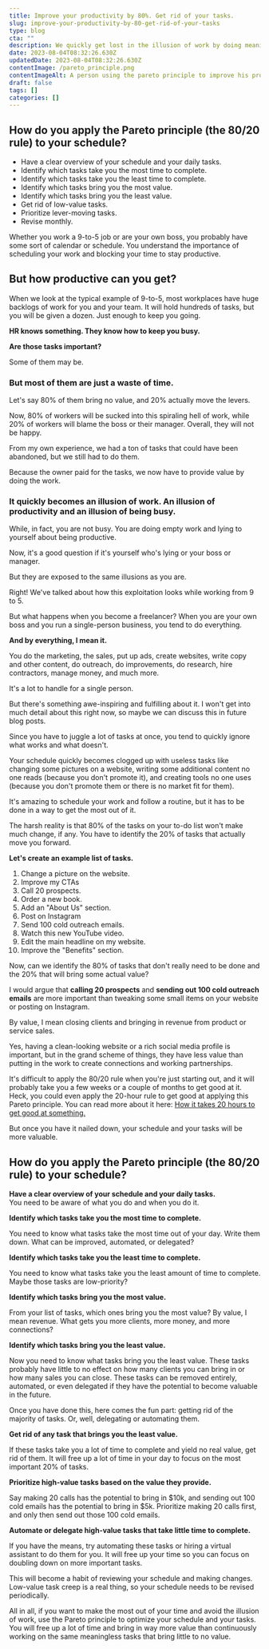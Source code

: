 ```yaml
---
title: Improve your productivity by 80%. Get rid of your tasks.
slug: improve-your-productivity-by-80-get-rid-of-your-tasks
type: blog
cta: ""
description: We quickly get lost in the illusion of work by doing meaningless tasks. Most of them bring no value. How do you find the lever-moving tasks?
date: 2023-08-04T08:32:26.630Z
updatedDate: 2023-08-04T08:32:26.630Z
contentImage: /pareto_principle.png
contentImageAlt: A person using the pareto principle to improve his productivity by Vayne Myko
draft: false
tags: []
categories: []
---
```


## How do you apply the Pareto principle (the 80/20 rule) to your schedule?

- Have a clear overview of your schedule and your daily tasks.
- Identify which tasks take you the most time to complete.
- Identify which tasks take you the least time to complete.
- Identify which tasks bring you the most value.
- Identify which tasks bring you the least value.
- Get rid of low-value tasks.
- Prioritize lever-moving tasks.
- Revise monthly.

Whether you work a 9-to-5 job or are your own boss, you probably have some sort of calendar or schedule. You understand the importance of scheduling your work and blocking your time to stay productive.

## But how productive can you get?

When we look at the typical example of 9-to-5, most workplaces have huge backlogs of work for you and your team. It will hold hundreds of tasks, but you will be given a dozen. Just enough to keep you going.

**HR knows something. They know how to keep you busy.**

**Are those tasks important?**

Some of them may be.

### But most of them are just a waste of time.

Let's say 80% of them bring no value, and 20% actually move the levers.

Now, 80% of workers will be sucked into this spiraling hell of work, while 20% of workers will blame the boss or their manager. Overall, they will not be happy.

From my own experience, we had a ton of tasks that could have been abandoned, but we still had to do them.

Because the owner paid for the tasks, we now have to provide value by doing the work.

### It quickly becomes an illusion of work. An illusion of productivity and an illusion of being busy.

While, in fact, you are not busy. You are doing empty work and lying to yourself about being productive.

Now, it's a good question if it's yourself who's lying or your boss or manager.

But they are exposed to the same illusions as you are.

Right! We've talked about how this exploitation looks while working from 9 to 5.

But what happens when you become a freelancer? When you are your own boss and you run a single-person business, you tend to do everything.

**And by everything, I mean it.**

You do the marketing, the sales, put up ads, create websites, write copy and other content, do outreach, do improvements, do research, hire contractors, manage money, and much more.

It's a lot to handle for a single person.

But there's something awe-inspiring and fulfilling about it. I won't get into much detail about this right now, so maybe we can discuss this in future blog posts.

Since you have to juggle a lot of tasks at once, you tend to quickly ignore what works and what doesn't.

Your schedule quickly becomes clogged up with useless tasks like changing some pictures on a website, writing some additional content no one reads (because you don't promote it), and creating tools no one uses (because you don't promote them or there is no market fit for them).

It's amazing to schedule your work and follow a routine, but it has to be done in a way to get the most out of it.

The harsh reality is that 80% of the tasks on your to-do list won't make much change, if any. You have to identify the 20% of tasks that actually move you forward.

**Let's create an example list of tasks.**

1. Change a picture on the website.
2. Improve my CTAs
3. Call 20 prospects.
4. Order a new book.
5. Add an "About Us" section.
6. Post on Instagram
7. Send 100 cold outreach emails.
8. Watch this new YouTube video.
9. Edit the main headline on my website.
10. Improve the "Benefits" section.

Now, can we identify the 80% of tasks that don't really need to be done and the 20% that will bring some actual value?

I would argue that **calling 20 prospects** and **sending out 100 cold outreach emails** are more important than tweaking some small items on your website or posting on Instagram.

By value, I mean closing clients and bringing in revenue from product or service sales.

Yes, having a clean-looking website or a rich social media profile is important, but in the grand scheme of things, they have less value than putting in the work to create connections and working partnerships.

It's difficult to apply the 80/20 rule when you're just starting out, and it will probably take you a few weeks or a couple of months to get good at it. Heck, you could even apply the 20-hour rule to get good at applying this Pareto principle. You can read more about it here: [How it takes 20 hours to get good at something.](https://vaynemyko.com/blog/it-takes-20-hours-to-become-good-at-something/)

But once you have it nailed down, your schedule and your tasks will be more valuable.

## How do you apply the Pareto principle (the 80/20 rule) to your schedule?

**Have a clear overview of your schedule and your daily tasks.**  
You need to be aware of what you do and when you do it.

**Identify which tasks take you the most time to complete.**

You need to know what tasks take the most time out of your day. Write them down. What can be improved, automated, or delegated?

**Identify which tasks take you the least time to complete.**

You need to know what tasks take you the least amount of time to complete. Maybe those tasks are low-priority?

**Identify which tasks bring you the most value.**

From your list of tasks, which ones bring you the most value? By value, I mean revenue. What gets you more clients, more money, and more connections?

**Identify which tasks bring you the least value.**

Now you need to know what tasks bring you the least value. These tasks probably have little to no effect on how many clients you can bring in or how many sales you can close. These tasks can be removed entirely, automated, or even delegated if they have the potential to become valuable in the future.

Once you have done this, here comes the fun part: getting rid of the majority of tasks. Or, well, delegating or automating them.

**Get rid of any task that brings you the least value.**

If these tasks take you a lot of time to complete and yield no real value, get rid of them. It will free up a lot of time in your day to focus on the most important 20% of tasks.

**Prioritize high-value tasks based on the value they provide.**

Say making 20 calls has the potential to bring in $10k, and sending out 100 cold emails has the potential to bring in $5k. Prioritize making 20 calls first, and only then send out those 100 cold emails.

**Automate or delegate high-value tasks that take little time to complete.**

If you have the means, try automating these tasks or hiring a virtual assistant to do them for you. It will free up your time so you can focus on doubling down on more important tasks.

This will become a habit of reviewing your schedule and making changes. Low-value task creep is a real thing, so your schedule needs to be revised periodically.

All in all, if you want to make the most out of your time and avoid the illusion of work, use the Pareto principle to optimize your schedule and your tasks. You will free up a lot of time and bring in way more value than continuously working on the same meaningless tasks that bring little to no value.
